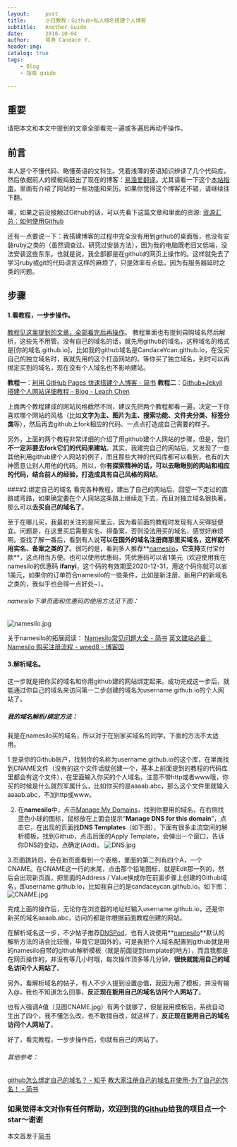 ```yaml
---
layout:     post
title:      小白教程：Github+私人域名搭建个人博客 
subtitle:   Another Guide 
date:       2018-10-04
author:     易渔 Candace Y.
header-img: 
catalog: true
tags:
    - Blog
    - 指南 guide
    
---
```



## 重要
请把本文和本文中提到的文章全部看完一遍或多遍后再动手操作。

## 前言
本人是个不懂代码、略懂英语的文科生。凭着浅薄的英语知识辨读了几个代码库，然后依据前人的模板捣鼓出了现在的博客：[易渔爱翻译](https://ifanyi.xyz/)。尤其请看一下这个[本站指南](https://ifanyi.xyz/2018/09/18/A-guide/)，里面有介绍了网站的一些功能和来历。如果你觉得这个博客还不错，请继续往下翻。

噢，如果之前没接触过Github的话，可以先看下这篇文章和里面的资源:
[资源汇总：如何使用Github](https://www.jianshu.com/p/4108c16d0099)

还有一点要说一下：我搭建博客的过程中完全没有用到github的桌面版，也没有安装ruby之类的（虽然调查过、研究过安装方法），因为我的电脑既老旧又低端，没法安装这些东东。也就是说，我全部都是在github的网页上操作的。这样就免去了学习ruby或git的代码语言这样的麻烦了，只是效率有点低，因为有服务器延时之类的问题。


## 步骤
#### 1.看教程，一步步操作。
[教程见这里提到的文章，全部看完后再操作](https://github.com/CandaceYcan/CandaceYcan.github.io/blob/master/README.md)。
教程里面也有提到自购域名然后解析，这些先不用管。没有自己的域名的话，就先用github的域名，这种域名的格式是[你的域名.github.io]，比如我的github域名是CandaceYcan.github.io，在没买自己的独立域名时，我就先用的这个打造网站的。等你买了独立域名，到时可以再绑定买到的域名，现在没有个人域名也不影响建站。

**教程一**：[利用 GitHub Pages 快速搭建个人博客 - 简书](https://www.jianshu.com/p/e68fba58f75c)
**教程二**：[Github+Jekyll 搭建个人网站详细教程 - Blog - Leach Chen](https://leach-chen.github.io/jekyll-github-blog/)

上面两个教程建成的网站风格截然不同，建议先把两个教程都看一遍，决定一下你喜欢哪个网站的风格（比如**文字为主、图片为主、搜索功能、文件夹分类、标签分类**等），然后再去github上fork相应的代码、一点点打造成自己需要的样子。

另外，上面的两个教程非常详细的介绍了用github建个人网站的步骤，但是，我们**不一定非要去fork它们的代码来建站**。其实，我建完自己的网站后，又发现了一些其他利用github建个人网站的例子，而且那些大神的代码库都可以看到，也有的大神愿意让别人用他的代码。所以，你**有探索精神的话，可以去瞅瞅别的网站和相应的代码，结合前人的经验，打造成具有自己风格的网站**。

####2.绑定自己的域名
看完各种教程，建出了自己的网站后，回望一下走过的直路或弯路，如果确定要在个人网站这条路上继续走下去，而且对独立域名很执著，那么可以**去买自己的域名了**。

至于在哪儿买，我最初关注的是阿里云，因为看前面的教程时发现有人买得挺便宜。问题是，在这里买后需要实名、得备案，否则没法用买的域名，感觉好麻烦啊。查找了解一番后，看到有人说**可以在国外的域名注册商那里买域名，这样就不用实名、备案之类的了**。很巧的是，看到多人推荐**[namesilo](namesilo.com)**，它支持**支付宝付款**，这点相当方便。也可以使用优惠码，凭优惠码可以省1美元（欢迎使用我在namesilo的优惠码 **ifanyi**，这个码的有效期至2020-12-31，用这个码你就可以省1美元，如果你的订单符合namesilo的一些条件，比如是新注册、新用户的新域名之类的，我似乎也会得一点好处~）。

###### namesilo下单页面和优惠码的使用方法见下图：
![namesilo.jpg](https://upload-images.jianshu.io/upload_images/1343920-bc5e4c022f2e7bac.jpg?imageMogr2/auto-orient/strip%7CimageView2/2/w/1240)

关于namesilo的拓展阅读：
[Namesilo常见问题大全 - 简书](https://www.jianshu.com/p/a145c2681d7a)
[英文建站必备：Namesilo 购买注册流程 - weed8 - 博客园](https://www.cnblogs.com/weed8/p/7207582.html)


#### 3.解析域名。
这一步就是把你买的域名和你用github建的网站绑定起来。成功完成这一步后，就能通过你自己的域名来访问第一二步创建的域名为username.github.io的个人网站了。 

##### 我的域名解析/绑定方法：
我是在namesilo买的域名，所以对于在别家买域名的同学，下面的方法不太适用。

1.登录你的Github账户，找到你的名称为username.github.io的这个库，在里面找到CNAME文件（没有的这个文件话就创建一个，基本上前面提到的教程的代码库里都会有这个文件），在里面输入你买的个人域名，注意不带http或者www哦，你买的时候是什么就烈军属什么，比如你买的是aaaab.abc，那么这个文件里就输入aaaab.abc，不加http或www。

2. 在**namesilo**中，点击[Manage My Domains](https://www.namesilo.com/account_domains.php)，找到你要用的域名，在右侧找蓝色小球的图标，鼠标放在上面会提示“**Manage DNS for this domain**”，点击它，在出现的页面找**DNS Templates**（如下图），下面有很多主流空间的解析模板，找到Github，点击后面的Apply Template，会弹出一个窗口，告诉你DNS的变动，点确定(Add)。
![DNS.jpg](https://upload-images.jianshu.io/upload_images/1343920-92243c1e2ab1ca9e.jpg?imageMogr2/auto-orient/strip%7CimageView2/2/w/1240)

3.页面跳转后，会在新页面看到一个表格，里面的第二列有四个A，一个CNAME。在CNAME这一行的末尾，点击那个铅笔图标，就是Edit那一列的，然后会出现新页面，把里面的Address / Value换成你在前面步骤上创建的Github域名，即username.github.io，比如我自己的是candaceycan.github.io。如下图：
![CNAME.jpg](https://upload-images.jianshu.io/upload_images/1343920-5e39bf68b17445f0.jpg?imageMogr2/auto-orient/strip%7CimageView2/2/w/1240)

完成上面的操作后，无论你在浏览器的地址栏输入username.github.io，还是你新买的域名aaaab.abc，访问的都是你根据前面教程创建的网站。

在解析域名这一步，不少帖子推荐[DNSPod](https://www.dnspod.cn/)，也有人说使用**[namesilo](namesilo.com)**默认的解析方法的话会比较慢，毕竟它是国外的，可是我把个人域名配置到github就是用的namesilo自带的github解析模板（就是前面提到template的地方），而且我都是在网页操作的，并没有等几小时哦，每次操作顶多等几分钟，**很快就能用自己的域名访问个人网站了**。

另外，看解析域名的帖子，有人不少人提到设置@值，我因为用了模板，并没有输入@，我也不知道怎么回事，**反正现在能用自己的域名访问个人网站了**。

也有人强调A值（见图CNAME.jpg）有两个就够了，但是我用模板后，系统自动生出了四个，我不懂怎么改，也不敢擅自改，就这样了，**反正现在能用自己的域名访问个人网站了**。

好了，看完教程，一步步操作后，你就有自己的网站了。


###### 其他参考：
[github怎么绑定自己的域名？ - 知乎](https://www.zhihu.com/question/31377141/answer/103056861)
[教大家注册自己的域名并使用-为了自己的包名！ - 简书](https://www.jianshu.com/p/5dbad365dc71)



### 如果觉得本文对你有任何帮助，欢迎到我的[Github](https://github.com/CandaceYcan/CandaceYcan.github.io)给我的项目点一个star～谢谢


本文首发于[简书](https://www.jianshu.com/p/5487d39a1cb2)
